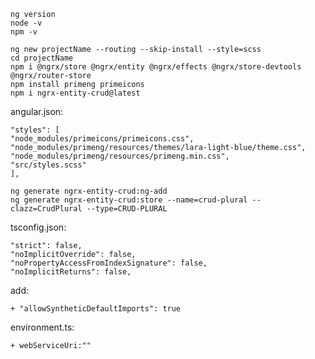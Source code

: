 ```
ng version
node -v
npm -v
```

```
ng new projectName --routing --skip-install --style=scss
cd projectName
npm i @ngrx/store @ngrx/entity @ngrx/effects @ngrx/store-devtools @ngrx/router-store
npm install primeng primeicons
npm i ngrx-entity-crud@latest

```

angular.json:
```
"styles": [
"node_modules/primeicons/primeicons.css",
"node_modules/primeng/resources/themes/lara-light-blue/theme.css",
"node_modules/primeng/resources/primeng.min.css",
"src/styles.scss"
],
```

```
ng generate ngrx-entity-crud:ng-add
ng generate ngrx-entity-crud:store --name=crud-plural --clazz=CrudPlural --type=CRUD-PLURAL
```

tsconfig.json:
```
"strict": false,
"noImplicitOverride": false,
"noPropertyAccessFromIndexSignature": false,
"noImplicitReturns": false,
```

add:

	+ "allowSyntheticDefaultImports": true

environment.ts:

	+ webServiceUri:""
